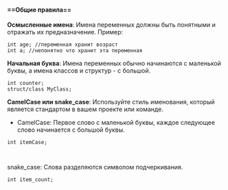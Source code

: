 #### ==Общие правила==
**Осмысленные имена**: Имена переменных должны быть понятными и отражать их предназначение.
Пример:
```
int age; //переменная хранит возраст
int a; //непонятно что хранит эта переменная
```
**Начальная буква**: Имена переменных обычно начинаются с маленькой буквы, а имена классов и структур - с большой.
```
int counter;
struct/class MyClass;
```

**CamelCase или snake_case**: Используйте стиль именования, который является стандартом в вашем проекте или команде.
- CamelCase: Первое слово с маленькой буквы, каждое следующее слово начинается с большой буквы.

```
int itemCase;



```

snake_case: Слова разделяются символом подчеркивания.
```
int item_count;
```